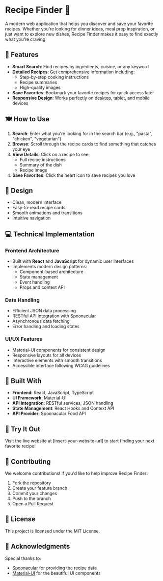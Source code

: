 # Recipe Finder 🍳

A modern web application that helps you discover and save your favorite recipes. Whether you're looking for dinner ideas, meal prep inspiration, or just want to explore new dishes, Recipe Finder makes it easy to find exactly what you're craving.

## 🌟 Features

- **Smart Search**: Find recipes by ingredients, cuisine, or any keyword
- **Detailed Recipes**: Get comprehensive information including:
  - Step-by-step cooking instructions
  - Recipe summaries
  - High-quality images
- **Save Favorites**: Bookmark your favorite recipes for quick access later
- **Responsive Design**: Works perfectly on desktop, tablet, and mobile devices

## 🍽️ How to Use

1. **Search**: Enter what you're looking for in the search bar (e.g., "pasta", "chicken", "vegetarian")
2. **Browse**: Scroll through the recipe cards to find something that catches your eye
3. **View Details**: Click on a recipe to see:
   - Full recipe instructions
   - Summary of the dish
   - Recipe image
4. **Save Favorites**: Click the heart icon to save recipes you love

## 🎨 Design

- Clean, modern interface
- Easy-to-read recipe cards
- Smooth animations and transitions
- Intuitive navigation

## 💻 Technical Implementation

### Frontend Architecture
- Built with **React** and **JavaScript** for dynamic user interfaces
- Implements modern design patterns:
  - Component-based architecture
  - State management
  - Event handling
  - Props and context API

### Data Handling
- Efficient JSON data processing
- RESTful API integration with Spoonacular
- Asynchronous data fetching
- Error handling and loading states

### UI/UX Features
- Material-UI components for consistent design
- Responsive layouts for all devices
- Interactive elements with smooth transitions
- Accessible interface following WCAG guidelines

## 🔧 Built With

- **Frontend**: React, JavaScript, TypeScript
- **UI Framework**: Material-UI
- **API Integration**: RESTful services, JSON handling
- **State Management**: React Hooks and Context API
- **API Provider**: Spoonacular Food API

## 📱 Try It Out

Visit the live website at [insert-your-website-url] to start finding your next favorite recipe!

## 🤝 Contributing

We welcome contributions! If you'd like to help improve Recipe Finder:
1. Fork the repository
2. Create your feature branch
3. Commit your changes
4. Push to the branch
5. Open a Pull Request

## 📄 License

This project is licensed under the MIT License.

## 🙏 Acknowledgments

Special thanks to:
- [Spoonacular](https://spoonacular.com/food-api) for providing the recipe data
- [Material-UI](https://mui.com/) for the beautiful UI components 